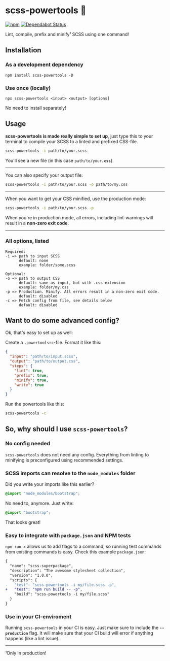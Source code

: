 # scss-powertools :monorail:
[![npm](https://img.shields.io/npm/v/scss-powertools.svg)](https://www.npmjs.com/package/scss-powertools)
[![Dependabot Status](https://api.dependabot.com/badges/status?host=github&repo=Tutrox/scss-powertools)](https://dependabot.com)

Lint, compile, prefix and minify¹ SCSS using one command!

## Installation

### As a development dependency

`npm install scss-powertools -D`

### Use once (locally)

`npx scss-powertools <input> <output> [options]`

No need to install separately!

## Usage

**scss-powertools is made really simple to set up**, just type this to your terminal to compile your SCSS to a linted and prefixed CSS-file.

```bash
scss-powertools -i path/to/your.scss
```

You'll see a new file (in this case `path/to/your`**`.css`**).

---
You can also specify your output file:

```bash
scss-powertools -i path/to/your.scss -o path/to/my.css
```

---
When you want to get your CSS minified, use the production mode:

```bash
scss-powertools -i path/to/your.scss -p
```

When you're in production mode, all errors, including lint-warnings will result in a **non-zero exit code**.

---

### All options, listed

```
Required:
-i => path to input SCSS
      default: none
      example: folder/some.scss

Optional:
-o => path to output CSS
      default: same as input, but with .css extension
      example: folder/my.css
-p => Production. Minify. All errors result in a non-zero exit code.
      default: disabled
-c => Fetch config from file, see details below
      default: disabled

```

## Want to do some advanced config?

Ok, that's easy to set up as well:

Create a `.powertoolsrc`-file. Format it like this:

```json
{
  "input": "path/to/input.scss",
  "output": "path/to/output.css",
  "steps": {
    "lint": true,
    "prefix": true,
    "minify": true,
    "write": true
  }
}
```

Run the powertools like this:

```bash
scss-powertools -c
```

## So, why should I use `scss-powertools`?

### No config needed

`scss-powertools` does not need any config. Everything from linting to minifying is preconfigured using recommended settings.

### SCSS imports can resolve to the `node_modules` folder

Did you write your imports like this earlier?

```scss
@import "node_modules/bootstrap";
```

No need to, anymore. Just write:

```scss
@import "bootstrap";
```

That looks great!

### Easy to integrate with `package.json` and NPM tests

`npm run x` allows us to add flags to a command, so running test commands from existing commands is easy. Check this example `package.json`:

```diff
{
  "name": "scss-superpackage",
  "description": "The awesome stylesheet collection",
  "version": "1.0.0",
  "scripts": {
-   "test": "scss-powertools -i my/file.scss -p",
+   "test": "npm run build -- -p",
    "build": "scss-powertools -i my/file.scss"
  }
}
```

### Use in your CI-enviroment

Running `scss-powertools` in your CI is easy. Just make sure to include the **`--production`** flag. It will make sure that your CI build will error if anything happens (like a lint issue).

---

¹Only in production!
